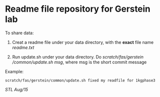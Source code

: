 # Readme file repository for Gerstein lab
To share data:


1. Creat a readme file under your data directory, with the **exact** file name
*readme.txt*

2. Run update.sh under your data directory. Do *scratch/fas/gerstein
/common/update.sh msg*, where msg is the short commit message

Example: 

`scratch/fas/gerstein/common/update.sh fixed my readfile for 1kgphase3`


*STL Aug/15*    
